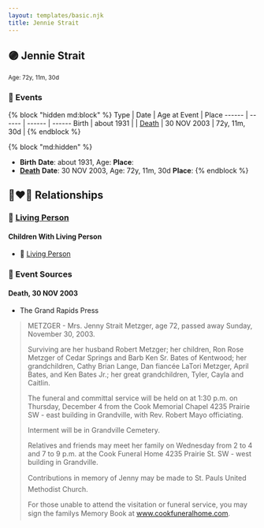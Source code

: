 ```yaml
---
layout: templates/basic.njk
title: Jennie Strait
---
```

## 🟣 Jennie Strait
<small>Age: 72y, 11m, 30d</small>


### 📆 Events

{% block "hidden md:block" %}
Type | Date | Age at Event | Place
------ | ------ | ------ | ------
Birth | about 1931 |  |
[Death](#event-event-4) | 30 NOV 2003 | 72y, 11m, 30d |
{% endblock %}

{% block "md:hidden" %}
- **Birth**
**Date**: about 1931, Age:
**Place**:
- **[Death](#event-event-4)**
**Date**: 30 NOV 2003, Age: 72y, 11m, 30d
**Place**:
{% endblock %}

## 👩‍❤️‍👨 Relationships

### 🔵 [Living Person](/people/2/25349238)

#### Children With Living Person
* 🔵 [Living Person](/people/7/77213200)
### 📰 Event Sources

#### <a id="event-event-4"></a> Death, 30 NOV 2003
* The Grand Rapids Press
>   
  > METZGER - Mrs. Jenny Strait Metzger, age 72, passed away Sunday, November 30, 2003.  
  >   
  > Surviving are her husband Robert Metzger; her children, Ron Rose Metzger of Cedar Springs and Barb Ken Sr. Bates of Kentwood; her grandchildren, Cathy Brian Lange, Dan fiancée LaTori Metzger, April Bates, and Ken Bates Jr.; her great grandchildren, Tyler, Cayla and Caitlin.  
  >   
  > The funeral and committal service will be held on at 1:30 p.m. on Thursday, December 4 from the Cook Memorial Chapel 4235 Prairie SW - east building in Grandville, with Rev. Robert Mayo officiating.  
  >   
  > Interment will be in Grandville Cemetery.  
  >   
  > Relatives and friends may meet her family on Wednesday from 2 to 4 and 7 to 9 p.m. at the Cook Funeral Home 4235 Prairie St. SW - west building in Grandville.  
  >   
  > Contributions in memory of Jenny may be made to St. Pauls United Methodist Church.  
  >   
  > For those unable to attend the visitation or funeral service, you may sign the familys Memory Book at www.cookfuneralhome.com.
